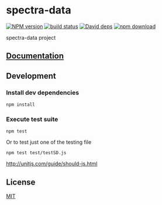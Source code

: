# spectra-data

  [![NPM version][npm-image]][npm-url]
  [![build status][travis-image]][travis-url]
  [![David deps][david-image]][david-url]
  [![npm download][download-image]][download-url]

spectra-data project

## [Documentation](./Documentation.md)

## Development

### Install dev dependencies

`npm install`

### Execute test suite

`npm test`

Or to test just one of the testing file

`npm test test/testSD.js`

http://unitjs.com/guide/should-js.html

## License

  [MIT](./LICENSE)

[npm-image]: https://img.shields.io/npm/v/spectra-data.svg?style=flat-square
[npm-url]: https://www.npmjs.com/package/spectra-data
[travis-image]: https://img.shields.io/travis/cheminfo-js/spectra-data/master.svg?style=flat-square
[travis-url]: https://travis-ci.org/cheminfo-js/spectra-data
[david-image]: https://img.shields.io/david/cheminfo-js/spectra-data.svg?style=flat-square
[david-url]: https://david-dm.org/cheminfo-js/spectra-data
[download-image]: https://img.shields.io/npm/dm/spectra-data.svg?style=flat-square
[download-url]: https://www.npmjs.com/package/spectra-data
